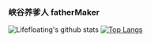 ###   峡谷养爹人 fatherMaker
![Lifefloating's github stats](https://github-readme-stats.vercel.app/api?username=lifefloating&show_icons=true&theme=dark&show_icons=true&count_private=true)
[![Top Langs](https://github-readme-stats.vercel.app/api/top-langs/?username=lifefloating)](https://github.com/anuraghazra/github-readme-stats)
